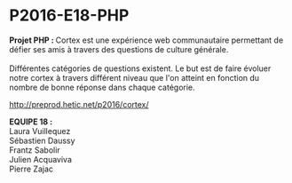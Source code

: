 P2016-E18-PHP
=============
<b>Projet PHP : </b>
Cortex est une expérience web communautaire permettant de défier ses amis à travers des questions de culture générale.<br/><br/>
Différentes catégories de questions existent. Le but est de faire évoluer notre cortex à travers différent niveau que l'on atteint en fonction du nombre de bonne réponse dans chaque catégorie. 


http://preprod.hetic.net/p2016/cortex/

<b>EQUIPE 18 :</b><br/>
Laura Vuillequez<br/>
Sébastien Daussy<br/>
Frantz Sabolir<br/>
Julien Acquaviva<br/>
Pierre Zajac<br/>
